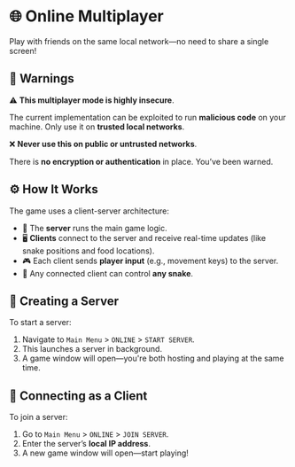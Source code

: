 # 🌐 Online Multiplayer

Play with friends on the same local network—no need to share a single screen!

## 🚨 Warnings

⚠️ **This multiplayer mode is highly insecure**.

The current implementation can be exploited to run **malicious code** on your machine. Only use it on **trusted local networks**.

❌ **Never use this on public or untrusted networks**.

There is **no encryption or authentication** in place. You’ve been warned.

## ⚙️ How It Works

The game uses a client-server architecture:

- 🧠 The **server** runs the main game logic.
- 🖥️ **Clients** connect to the server and receive real-time updates (like snake positions and food locations).
- 🎮 Each client sends **player input** (e.g., movement keys) to the server.
- 🐍 Any connected client can control **any snake**.

## 🧠 Creating a Server

To start a server:

1. Navigate to `Main Menu` > `ONLINE` > `START SERVER`.
2. This launches a server in background.
3. A game window will open—you're both hosting and playing at the same time.

## 🔗 Connecting as a Client

To join a server:

1. Go to `Main Menu` > `ONLINE` > `JOIN SERVER`.
2. Enter the server’s **local IP address**.
3. A new game window will open—start playing!
